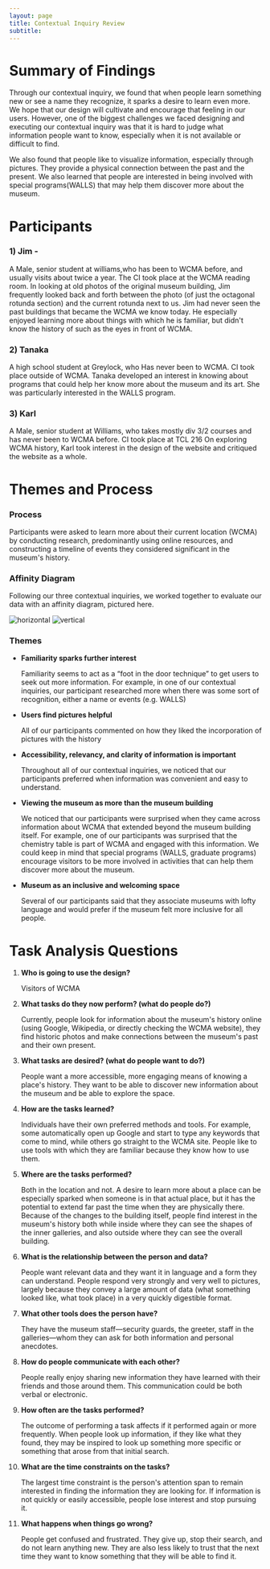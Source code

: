 ```yaml
---
layout: page
title: Contextual Inquiry Review
subtitle:
---
```


# Summary of Findings

Through our contextual inquiry, we found that when people learn something new or see a name they recognize, it sparks a desire to learn even more. We hope that our design will cultivate and encourage that feeling in our users. However, one of the biggest challenges we faced designing and executing our contextual inquiry was that it is hard to judge what information people want to know, especially when it is not available or difficult to find.

We also found that people like to visualize information, especially through pictures. They provide a physical connection between the past and the present. We also learned that people are interested in being involved with special programs(WALLS) that may help them discover more about the museum.

# Participants
### 1) Jim - 
A Male, senior student at williams,who has been to WCMA before, and usually visits about twice a year.
The CI took place at the WCMA reading room.
In looking at old photos of the original museum building, Jim frequently looked back and forth between the photo (of just the octagonal rotunda section) and the current rotunda next to us. Jim had never seen the past buildings that became the WCMA we know today. He especially enjoyed learning more about things with which he is familiar, but didn't know the history of such as the eyes in front of WCMA.

### 2) Tanaka 
A high school student at Greylock, who Has never been to WCMA.
CI took place outside of WCMA.
Tanaka developed an interest in knowing about programs that could help her know more about the museum and its art. She was particularly interested in the WALLS program.

### 3) Karl 
 A Male, senior student at Williams, who takes mostly div 3/2 courses and has never been to WCMA before.
CI took place at TCL 216
On exploring WCMA history, Karl took interest in the design of the website and critiqued the website as a whole. 


# Themes and Process


### Process

Participants were asked to learn more about their current location (WCMA) by conducting research, predominantly using online resources, and constructing a timeline of events they considered significant in the museum's history.

### Affinity Diagram

Following our three contextual inquiries, we worked together to evaluate our data with an affinity diagram, pictured here.

![horizontal](/img/affinity-diagram2.jpg)
![vertical](/img/affinity-diagram1.jpg)

### Themes

* **Familiarity sparks further interest**

  Familiarity seems to act as a “foot in the door technique” to get users to seek out more information. For example, in one of our contextual inquiries, our participant researched more when there was some sort of recognition, either a name or events (e.g. WALLS)
 
* **Users find pictures helpful**

  All of our participants commented on how they liked the incorporation of pictures with the history
 
* **Accessibility, relevancy, and clarity of information is important**

  Throughout all of our contextual inquiries, we noticed that our participants preferred when information was convenient and easy to understand.

* **Viewing the museum as more than the museum building**

  We noticed that our participants were surprised when they came across information about WCMA that extended beyond the museum building itself. For example, one of our participants was surprised that the chemistry table is part of WCMA and engaged with this information. We could keep in mind that special programs (WALLS, graduate programs) encourage visitors to be more involved in activities that can help them discover more about the museum.

* **Museum as an inclusive and welcoming space**

  Several of our participants said that they associate museums with lofty language and would prefer if the museum felt more inclusive for all people.

# Task Analysis Questions

1. **Who is going to use the design?**

   Visitors of WCMA

2. **What tasks do they now perform? (what do people do?)**

   Currently, people look for information about the museum's history online (using Google, Wikipedia, or directly checking the WCMA website), they find historic photos and make connections between the museum's past and their own present.

3. **What tasks are desired? (what do people want to do?)**

   People want a more accessible, more engaging means of knowing a place's history. They want to be able to discover new information about the museum and be able to explore the space.

4. **How are the tasks learned?**

   Individuals have their own preferred methods and tools. For example, some automatically open up Google and start to type any keywords that come to mind, while others go straight to the WCMA site. People like to use tools with which they are familiar because they know how to use them.

5. **Where are the tasks performed?**

   Both in the location and not. A desire to learn more about a place can be especially sparked when someone is in that actual place, but it has the potential to extend far past the time when they are physically there. Because of the changes to the building itself, people find interest in the museum's history both while inside where they can see the shapes of the inner galleries, and also outside where they can see the overall building.

6. **What is the relationship between the person and data?**

   People want relevant data and they want it in language and a form they can understand. People respond very strongly and very well to pictures, largely because they convey a large amount of data (what something looked like, what took place) in a very quickly digestible format.

7. **What other tools does the person have?**

   They have the museum staff—security guards, the greeter, staff in the galleries—whom they can ask for both information and personal anecdotes.

8. **How do people communicate with each other?**

   People really enjoy sharing new information they have learned with their friends and those around them. This communication could be both verbal or electronic.

9. **How often are the tasks performed?**

   The outcome of performing a task affects if it performed again or more frequently. When people look up information, if they like what they found, they may be inspired to look up something more specific or something that arose from that initial search.

1. **What are the time constraints on the tasks?**

   The largest time constraint is the person's attention span to remain interested in finding the information they are looking for. If information is not quickly or easily accessible, people lose interest and stop pursuing it.

1. **What happens when things go wrong?**

   People get confused and frustrated. They give up, stop their search, and do not learn anything new. They are also less likely to trust that the next time they want to know something that they will be able to find it.
